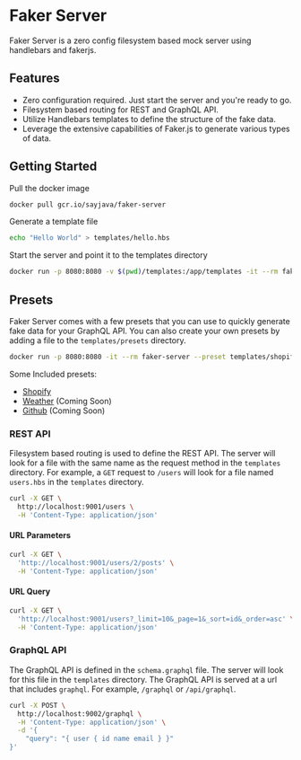 # Faker Server

Faker Server is a zero config filesystem based mock server using handlebars and fakerjs.

## Features

- Zero configuration required. Just start the server and you're ready to go.
- Filesystem based routing for REST and GraphQL API.
- Utilize Handlebars templates to define the structure of the fake data.
- Leverage the extensive capabilities of Faker.js to generate various types of data.

## Getting Started

Pull the docker image

```bash 
docker pull gcr.io/sayjava/faker-server
```

Generate a template file

```bash
echo "Hello World" > templates/hello.hbs
```

Start the server and point it to the templates directory

```bash
docker run -p 8080:8080 -v $(pwd)/templates:/app/templates -it --rm faker-server
```

## Presets

Faker Server comes with a few presets that you can use to quickly generate fake data for your GraphQL API. You can also create your own presets by adding a file to the `templates/presets` directory.

```bash
docker run -p 8080:8080 -it --rm faker-server --preset templates/shopify
```

Some Included presets:

- [Shopify](/presets/shopify/README.md)
- [Weather](/presets/weather/README.md) (Coming Soon)
- [Github](/presets/github/README.md) (Coming Soon)


### REST API

Filesystem based routing is used to define the REST API. The server will look for a file with the same name as the request method in the `templates` directory. For example, a `GET` request to `/users` will look for a file named `users.hbs` in the `templates` directory.

```bash
curl -X GET \
  http://localhost:9001/users \
  -H 'Content-Type: application/json'
```

#### URL Parameters

```bash
curl -X GET \
  'http://localhost:9001/users/2/posts' \
  -H 'Content-Type: application/json'
```

#### URL Query

```bash
curl -X GET \
  'http://localhost:9001/users?_limit=10&_page=1&_sort=id&_order=asc' \
  -H 'Content-Type: application/json'
```

### GraphQL API

The GraphQL API is defined in the `schema.graphql` file. The server will look for this file in the `templates` directory. The GraphQL API is served at a url that includes `graphql`. For example, `/graphql` or `/api/graphql`.



```bash
curl -X POST \
  http://localhost:9002/graphql \
  -H 'Content-Type: application/json' \
  -d '{
    "query": "{ user { id name email } }"
}'
```